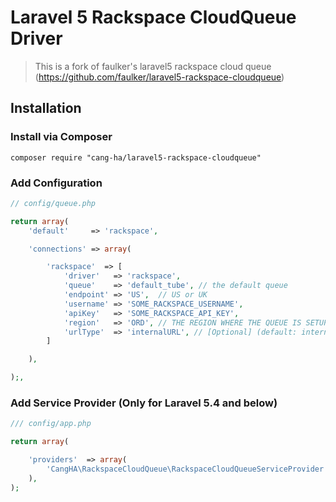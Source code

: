 # Laravel 5 Rackspace CloudQueue Driver

> This is a fork of faulker's laravel5 rackspace cloud queue (https://github.com/faulker/laravel5-rackspace-cloudqueue)

## Installation

### Install via Composer

```
composer require "cang-ha/laravel5-rackspace-cloudqueue"
```

### Add Configuration

```PHP
// config/queue.php

return array(
    'default'     => 'rackspace',

    'connections' => array(

        'rackspace'  => [
            'driver'   => 'rackspace',
            'queue'    => 'default_tube', // the default queue
            'endpoint' => 'US',  // US or UK
            'username' => 'SOME_RACKSPACE_USERNAME',
            'apiKey'   => 'SOME_RACKSPACE_API_KEY',
            'region'   => 'ORD', // THE REGION WHERE THE QUEUE IS SETUP
            'urlType'  => 'internalURL', // [Optional] (default: internalURL) publicURL if connection from remote network or internalURL if connection from RackSpace network.
        ]

    ),

);,

```

### Add Service Provider (Only for Laravel 5.4 and below)

```PHP
/// config/app.php

return array(

    'providers'  => array(
        'CangHA\RackspaceCloudQueue\RackspaceCloudQueueServiceProvider'
    ),
);

```

